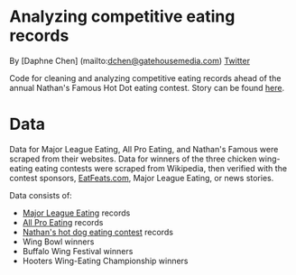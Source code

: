 

# Analyzing competitive eating records

By [Daphne Chen] (mailto:dchen@gatehousemedia.com)
[Twitter](https://twitter.com/daphnechen_)

Code for cleaning and analyzing competitive eating records ahead of the annual Nathan's Famous Hot Dot eating contest. Story can be found [here](http://gatehousenews.com/eatingcontests/).

# Data

Data for Major League Eating, All Pro Eating, and Nathan's Famous were scraped from their websites. Data for winners of the three chicken wing-eating eating contests were scraped from Wikipedia, then verified with the contest sponsors, [EatFeats.com](http://www.eatfeats.com), Major League Eating, or news stories.

Data consists of:
- [Major League Eating](https://majorleagueeating.com/records) records
- [All Pro Eating](http://www.competitiveeaters.com/records.html) records
- [Nathan's hot dog eating contest](https://nathansfamous.com/hot-dog-eating-contest/hall-of-fame/) records
- Wing Bowl winners
- Buffalo Wing Festival winners
- Hooters Wing-Eating Championship winners
